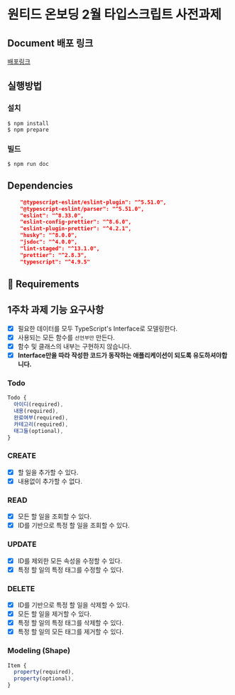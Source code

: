 # 원티드 온보딩 2월 타입스크립트 사전과제

## Document 배포 링크

[배포링크](https://leezer94.github.io/wanted-pre-onboarding-challenge-fe-2/)

## 실행방법

### 설치

```shell
$ npm install
$ npm prepare
```

### 빌드

```shell
$ npm run doc
```

## Dependencies

```json
    "@typescript-eslint/eslint-plugin": "^5.51.0",
    "@typescript-eslint/parser": "^5.51.0",
    "eslint": "^8.33.0",
    "eslint-config-prettier": "^8.6.0",
    "eslint-plugin-prettier": "^4.2.1",
    "husky": "^8.0.0",
    "jsdoc": "^4.0.0",
    "lint-staged": "^13.1.0",
    "prettier": "^2.8.3",
    "typescript": "^4.9.5"
```

## 📝 Requirements

## 1주차 과제 기능 요구사항
  
- [x] 필요한 데이터를 모두 TypeScript's Interface로 모델링한다.
- [x] 사용되는 모든 함수를 `선언부만` 만든다.
- [x] 함수 및 클래스의 내부는 구현하지 않습니다.
- [x] **Interface만을 따라 작성한 코드가 동작하는 애플리케이션이 되도록 유도하셔야합니다.**

### Todo

```js
Todo {
  아이디(required),
  내용(required),
  완료여부(required),
  카테고리(required),
  태그들(optional),
}
```

### CREATE

- [x] 할 일을 추가할 수 있다.
- [x] 내용없이 추가할 수 없다.

### READ

- [x] 모든 할 일을 조회할 수 있다.
- [x] ID를 기반으로 특정 할 일을 조회할 수 있다.

### UPDATE

- [x] ID를 제외한 모든 속성을 수정할 수 있다.
- [x] 특정 할 일의 특정 태그를 수정할 수 있다.

### DELETE

- [x] ID를 기반으로 특정 할 일을 삭제할 수 있다.
- [x] 모든 할 일을 제거할 수 있다.
- [x] 특정 할 일의 특정 태그를 삭제할 수 있다.
- [x] 특정 할 일의 모든 태그를 제거할 수 있다.

### Modeling (Shape)

```js
Item {
  property(required),
  property(optional),
}
```
